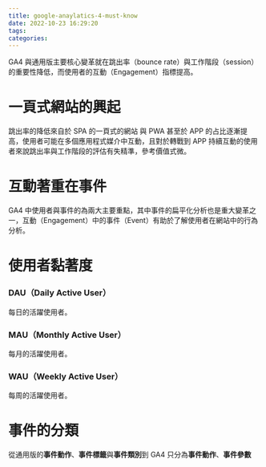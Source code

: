 ```yaml
---
title: google-anaylatics-4-must-know
date: 2022-10-23 16:29:20
tags:
categories:
---
```


GA4 與通用版主要核心變革就在跳出率（bounce rate）與工作階段（session）的重要性降低，而使用者的互動（Engagement）指標提高。

# 一頁式網站的興起
跳出率的降低來自於 SPA 的一頁式的網站 與 PWA 甚至於 APP 的占比逐漸提高，使用者可能在多個應用程式媒介中互動，且對於轉戰到 APP 持續互動的使用者來說跳出率與工作階段的評估有失精準，參考價值式微。

# 互動著重在事件
GA4 中使用者與事件的為兩大主要重點，其中事件的扁平化分析也是重大變革之一，互動（Engagement）中的事件（Event）有助於了解使用者在網站中的行為分析。

# 使用者黏著度
### DAU（Daily Active User）
每日的活躍使用者。

### MAU（Monthly Active User）
每月的活躍使用者。

### WAU（Weekly Active User）
每周的活躍使用者。

# 事件的分類
從通用版的**事件動作**、**事件標籤**與**事件類別**到 GA4 只分為**事件動作**、**事件參數**